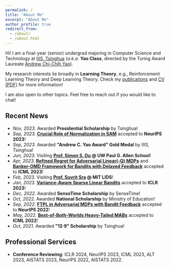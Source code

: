 ```yaml
---
permalink: /
title: "About Me"
excerpt: "About Me"
author_profile: true
redirect_from: 
  - /about/
  - /about.html
---
```


Hi! I am a final-year (senior) undergrad majoring in Computer Science and Technology at [IIIS, Tsinghua](https://iiis.tsinghua.edu.cn/en/) (*a.k.a.* **Yao Class**, directed by the Turing Award Laureate [Andrew Chi-Chih Yao](https://iiis.tsinghua.edu.cn/yao/)).

My research interests lie broadly in **Learning Theory**, e.g., Reinforcement Learning Theory and Deep Learning Theory. Check my [publications](publications) and [CV (PDF)](CV_Yan.pdf) for more information!

I am also open to other topics. Feel free to reach out if you would like to chat!

## Recent News
* *Nov, 2023.* Awarded **Presidential Scholarship** by Tsinghua!
* *Sep, 2023.* [**Crucial Role of Normalization in SAM**](https://arxiv.org/abs/2305.15287) accepted to **NeurIPS 2023**!
* *Sep, 2023.* Awarded **"Andrew C. Yao Award" Gold Medal** by IIIS, Tsinghua!
* *Jun, 2023.* Visiting **[Prof. Simon S. Du](https://simonshaoleidu.com/) @ UW Paul G. Allen School**!
* *Apr, 2023.* [**Refined Regret for Adversarial Linear(-Q) MDPs**](https://arxiv.org/abs/2301.12942) and [**Banker-OMD Framework for Bandits with Delayed Feedback**](https://arxiv.org/abs/2301.10500) accepted to **ICML 2023**!
* *Feb, 2023.* Visiting **[Prof. Suvrit Sra](https://optml.mit.edu/index.html) @ MIT LIDS**!
* *Jan, 2023.* [**Variance-Aware Sparse Linear Bandits**](https://arxiv.org/abs/2205.13450) accepted to **ICLR 2023**!
* *Dec, 2022.* Awarded **SenseTime Scholarship** by SenseTime!
* *Oct, 2022.* Awarded **National Scholarship** by Ministry of Education!
* *Sep, 2022.* [**FTPL in Adversarial MDPs with Bandit Feedback**](https://arxiv.org/abs/2205.13451) accepted to **NeurIPS 2022**!
* *May, 2022.* [**Best-of-Both-Worlds Heavy-Tailed MABs**](https://arxiv.org/abs/2201.11921) accepted to **ICML 2022**!
* *Oct, 2021.* Awarded **"12·9" Scholarship** by Tsinghua!

## Professional Services
* **Conference Reviewing**: ICLR 2024, NeurIPS 2023, ICML 2023, ALT 2023, AISTATS 2023, NeurIPS 2022, AISTATS 2022.

